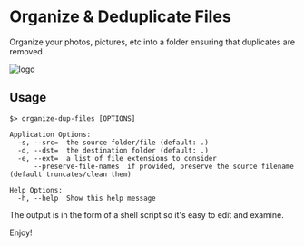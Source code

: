 # Organize & Deduplicate Files

Organize your photos, pictures, etc into a folder ensuring that duplicates are removed.

![logo](./logo.svg)

## Usage

```
$> organize-dup-files [OPTIONS]

Application Options:
  -s, --src=  the source folder/file (default: .)
  -d, --dst=  the destination folder (default: .)
  -e, --ext=  a list of file extensions to consider
      --preserve-file-names  if provided, preserve the source filename (default truncates/clean them)

Help Options:
  -h, --help  Show this help message
```

The output is in the form of a shell script so it's easy to edit and examine.

Enjoy!
